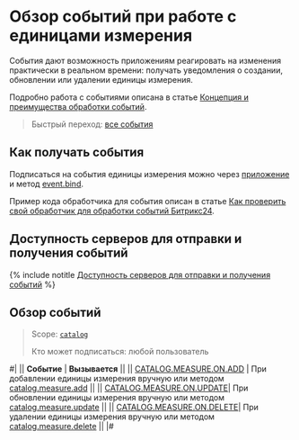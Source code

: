# Обзор событий при работе с единицами измерения

События дают возможность приложениям реагировать на изменения практически в реальном времени: получать уведомления о создании, обновлении или удалении единицы измерения.

Подробно работа с событиями описана в статье [Концепция и преимущества обработки событий](../../../events/index.md).

> Быстрый переход: [все события](#all-events)

## Как получать события

Подписаться на события единицы измерения можно через [приложение](./../../../app-installation/index.md) и метод [event.bind](./../../../events/event-bind.md).

Пример кода обработчика для события описан в статье [Как проверить свой обработчик для обработки событий Битрикс24](../../../events/test-handler.md).

## Доступность серверов для отправки и получения событий

{% include notitle [Доступность серверов для отправки и получения событий](../../../../_includes/events-index.md) %}

## Обзор событий

> Scope: [`catalog`](../../../scopes/permissions.md)
>
> Кто может подписаться: любой пользователь

#|
|| **Событие** | **Вызывается** ||
|| [CATALOG.MEASURE.ON.ADD](catalog-measure-on-add.md) | При добавлении единицы измерения вручную или методом [catalog.measure.add](../catalog-measure-add.md) ||
|| [CATALOG.MEASURE.ON.UPDATE](catalog-measure-on-update.md)| При обновлении единицы измерения вручную или методом [catalog.measure.update](../catalog-measure-update.md) ||
|| [CATALOG.MEASURE.ON.DELETE](catalog-measure-on-delete.md)| При удалении единицы измерения вручную или методом [catalog.measure.delete](../catalog-measure-delete.md) ||
|#